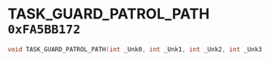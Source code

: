 # TASK_GUARD_PATROL_PATH `0xFA5BB172`

```cpp
void TASK_GUARD_PATROL_PATH(int _Unk0, int _Unk1, int _Unk2, int _Unk3, int _Unk4, int _Unk5, int _Unk6);
```